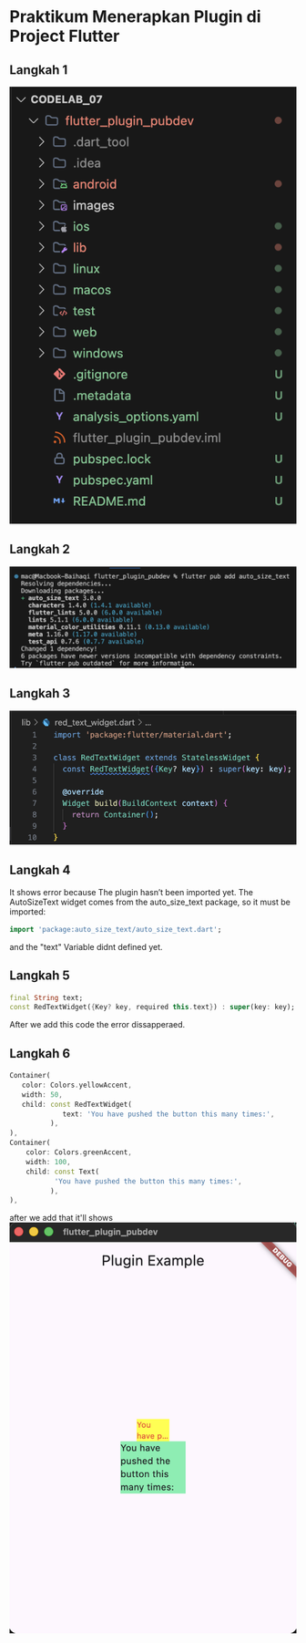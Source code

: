 # Praktikum Menerapkan Plugin di Project Flutter
## Langkah 1
![alt text](images/langkah1.png)
## Langkah 2
![alt text](images/langkah2.png)
## Langkah 3
![alt text](images/langkah3.png)
## Langkah 4
It shows error because The plugin hasn’t been imported yet.
The AutoSizeText widget comes from the auto_size_text package, so it must be imported:
```dart
import 'package:auto_size_text/auto_size_text.dart';
```
and the "text" Variable didnt defined yet.
## Langkah 5
```dart
final String text;
const RedTextWidget({Key? key, required this.text}) : super(key: key);
```
After we add this code the error dissapperaed.
## Langkah 6
```dart
Container(
   color: Colors.yellowAccent,
   width: 50,
   child: const RedTextWidget(
             text: 'You have pushed the button this many times:',
          ),
),
Container(
    color: Colors.greenAccent,
    width: 100,
    child: const Text(
           'You have pushed the button this many times:',
          ),
),
```
after we add that it'll shows
![alt text](images/hasil.png)
